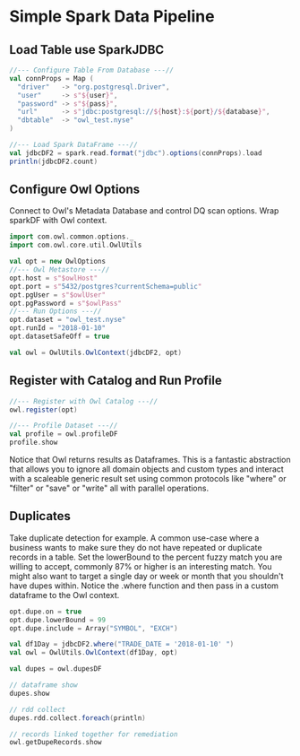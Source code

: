 # Simple Spark Data Pipeline

## Load Table use SparkJDBC

```scala
//--- Configure Table From Database ---// 
val connProps = Map (
  "driver"   -> "org.postgresql.Driver",
  "user"     -> s"${user}",
  "password" -> s"${pass}",
  "url"      -> s"jdbc:postgresql://${host}:${port}/${database}",
  "dbtable"  -> "owl_test.nyse"
)

//--- Load Spark DataFrame ---//
val jdbcDF2 = spark.read.format("jdbc").options(connProps).load
println(jdbcDF2.count)
```

## Configure Owl Options

Connect to Owl's Metadata Database and control DQ scan options.  Wrap sparkDF with Owl context.

```scala
import com.owl.common.options._
import com.owl.core.util.OwlUtils

val opt = new OwlOptions
//--- Owl Metastore ---//
opt.host = s"$owlHost"
opt.port = s"5432/postgres?currentSchema=public"
opt.pgUser = s"$owlUser"
opt.pgPassword = s"$owlPass"
//--- Run Options ---//
opt.dataset = "owl_test.nyse"
opt.runId = "2018-01-10"
opt.datasetSafeOff = true

val owl = OwlUtils.OwlContext(jdbcDF2, opt)
```

## Register with Catalog and Run Profile

```scala
//--- Register with Owl Catalog ---//
owl.register(opt)

//--- Profile Dataset ---//
val profile = owl.profileDF
profile.show
```

Notice that Owl returns results as Dataframes.  This is a fantastic abstraction that allows you to ignore all domain objects and custom types and interact with a scaleable generic result set using common protocols like "where" or "filter" or "save" or "write" all with parallel operations. 

## Duplicates

Take duplicate detection for example.  A common use-case where a business wants to make sure they do not have repeated or duplicate records in a table.  Set the lowerBound to the percent fuzzy match you are willing to accept, commonly 87% or higher is an interesting match.  You might also want to target a single day or week or month that you shouldn't have dupes within.  Notice the .where function and then pass in a custom dataframe to the Owl context.

```scala
opt.dupe.on = true
opt.dupe.lowerBound = 99
opt.dupe.include = Array("SYMBOL", "EXCH")

val df1Day = jdbcDF2.where("TRADE_DATE = '2018-01-10' ")
val owl = OwlUtils.OwlContext(df1Day, opt)

val dupes = owl.dupesDF

// dataframe show
dupes.show

// rdd collect
dupes.rdd.collect.foreach(println)

// records linked together for remediation
owl.getDupeRecords.show
```

